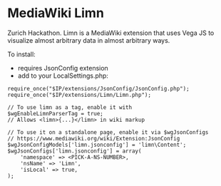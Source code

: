 MediaWiki Limn
==============

Zurich Hackathon.
Limn is a MediaWiki extension that uses Vega JS to visualize almost arbitrary data in almost arbitrary ways.

To install:

* requires JsonConfig extension
* add to your LocalSettings.php:

```
require_once("$IP/extensions/JsonConfig/JsonConfig.php");
require_once("$IP/extensions/Limn/Limn.php");

// To use limn as a tag, enable it with
$wgEnableLimnParserTag = true;
// Allows <limn>{...}</limn> in wiki markup

// To use it on a standalone page, enable it via $wgJsonConfigs
// https://www.mediawiki.org/wiki/Extension:JsonConfig
$wgJsonConfigModels['limn.jsonconfig'] = 'limn\Content';
$wgJsonConfigs['limn.jsonconfig'] = array(
	'namespace' => <PICK-A-NS-NUMBER>,
	'nsName' => 'Limn',
	'isLocal' => true,
);

```
